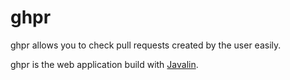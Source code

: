 ghpr
====

ghpr allows you to check pull requests created by the user easily.

ghpr is the web application build with [Javalin](https://javalin.io/).

